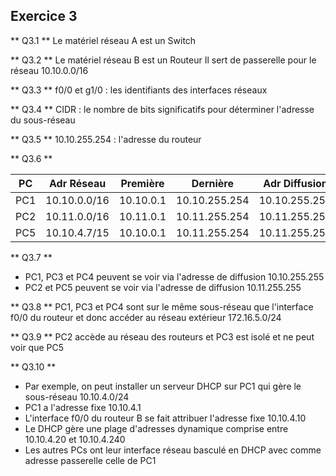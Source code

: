 ## Exercice 3

** Q3.1 **
Le matériel réseau A est un Switch

** Q3.2 **
Le matériel réseau B est un Routeur
Il sert de passerelle pour le réseau 10.10.0.0/16

** Q3.3 **
f0/0 et g1/0 : les identifiants des interfaces réseaux

** Q3.4 **
CIDR : le nombre de bits significatifs pour déterminer l'adresse du sous-réseau

** Q3.5 **
10.10.255.254 : l'adresse du routeur


** Q3.6 **

PC | Adr Réseau   | Première  | Dernière      | Adr Diffusion |
---|--------------|-----------|---------------|---------------|
PC1| 10.10.0.0/16 | 10.10.0.1 | 10.10.255.254 | 10.10.255.255 |
PC2| 10.11.0.0/16 | 10.11.0.1 | 10.11.255.254 | 10.11.255.255 |
PC5| 10.10.4.7/15 | 10.10.0.1 | 10.11.255.254 | 10.11.255.255 |

** Q3.7 **
- PC1, PC3 et PC4 peuvent se voir via l'adresse de diffusion 10.10.255.255
- PC2 et PC5 peuvent se voir via l'adresse de diffusion 10.11.255.255


** Q3.8 **
PC1, PC3 et PC4 sont sur le même sous-réseau que l'interface f0/0 du routeur
et donc accéder au réseau extérieur 172.16.5.0/24

** Q3.9 **
PC2 accède au réseau des routeurs et PC3 est isolé et ne peut voir que PC5

** Q3.10 **
- Par exemple, on peut installer un serveur DHCP sur PC1 qui gère le sous-réseau 10.10.4.0/24
- PC1 a l'adresse fixe 10.10.4.1
- L'interface f0/0 du routeur B se fait attribuer l'adresse fixe 10.10.4.10
- Le DHCP gère une plage d'adresses dynamique comprise entre 10.10.4.20 et 10.10.4.240
- Les autres PCs ont leur interface réseau basculé en DHCP avec comme adresse passerelle celle de PC1


